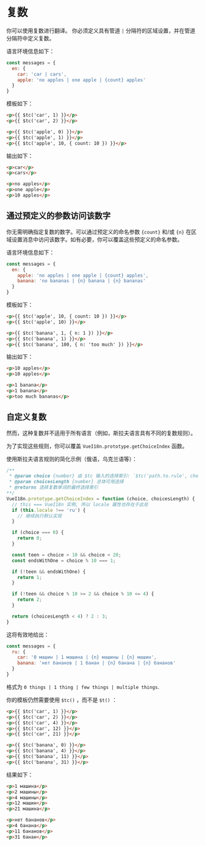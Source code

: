 # 复数

你可以使用复数进行翻译。 你必须定义具有管道 `|` 分隔符的区域设置，并在管道分隔符中定义复数。

语言环境信息如下：

```js
const messages = {
  en: {
    car: 'car | cars',
    apple: 'no apples | one apple | {count} apples'
  }
}
```

模板如下：

```html
<p>{{ $tc('car', 1) }}</p>
<p>{{ $tc('car', 2) }}</p>

<p>{{ $tc('apple', 0) }}</p>
<p>{{ $tc('apple', 1) }}</p>
<p>{{ $tc('apple', 10, { count: 10 }) }}</p>
```

输出如下：

```html
<p>car</p>
<p>cars</p>

<p>no apples</p>
<p>one apple</p>
<p>10 apples</p>
```

## 通过预定义的参数访问该数字

你无需明确指定复数的数字。可以通过预定义的命名参数 `{count}` 和/或 `{n}` 在区域设置消息中访问该数字。如有必要，你可以覆盖这些预定义的命名参数。

语言环境信息如下：

```js
const messages = {
  en: {
    apple: 'no apples | one apple | {count} apples',
    banana: 'no bananas | {n} banana | {n} bananas'
  }
}
```

模板如下：

```html
<p>{{ $tc('apple', 10, { count: 10 }) }}</p>
<p>{{ $tc('apple', 10) }}</p>

<p>{{ $tc('banana', 1, { n: 1 }) }}</p>
<p>{{ $tc('banana', 1) }}</p>
<p>{{ $tc('banana', 100, { n: 'too much' }) }}</p>
```

输出如下：

```html
<p>10 apples</p>
<p>10 apples</p>

<p>1 banana</p>
<p>1 banana</p>
<p>too much bananas</p>
```


## 自定义复数

然而，这种复数并不适用于所有语言（例如，斯拉夫语言具有不同的复数规则）。

为了实现这些规则，你可以覆盖 `VueI18n.prototype.getChoiceIndex` 函数。

使用斯拉夫语言规则的简化示例（俄语，乌克兰语等）：
```js
/**
 * @param choice {number} 由 $tc 输入的选择索引: `$tc('path.to.rule', choiceIndex)`
 * @param choicesLength {number} 总体可用选择
 * @returns 选择复数单词的最终选择索引
**/
VueI18n.prototype.getChoiceIndex = function (choice, choicesLength) {
  // this === VueI18n 实例, 所以 locale 属性也存在于此处
  if (this.locale !== 'ru') {
    // 继续执行默认实现
  }

  if (choice === 0) {
    return 0;
  }

  const teen = choice > 10 && choice < 20;
  const endsWithOne = choice % 10 === 1;

  if (!teen && endsWithOne) {
    return 1;
  }

  if (!teen && choice % 10 >= 2 && choice % 10 <= 4) {
    return 2;
  }

  return (choicesLength < 4) ? 2 : 3;
}
```

这将有效地给出：


```javascript
const messages = {
  ru: {
    car: '0 машин | 1 машина | {n} машины | {n} машин',
    banana: 'нет бананов | 1 банан | {n} банана | {n} бананов'
  }
}
```
格式为 `0 things | 1 thing | few things | multiple things`.

你的模板仍然需要使用 `$tc()` ，而不是 `$t()` ：

```html
<p>{{ $tc('car', 1) }}</p>
<p>{{ $tc('car', 2) }}</p>
<p>{{ $tc('car', 4) }}</p>
<p>{{ $tc('car', 12) }}</p>
<p>{{ $tc('car', 21) }}</p>

<p>{{ $tc('banana', 0) }}</p>
<p>{{ $tc('banana', 4) }}</p>
<p>{{ $tc('banana', 11) }}</p>
<p>{{ $tc('banana', 31) }}</p>
```

结果如下：

```html
<p>1 машина</p>
<p>2 машины</p>
<p>4 машины</p>
<p>12 машин</p>
<p>21 машина</p>

<p>нет бананов</p>
<p>4 банана</p>
<p>11 бананов</p>
<p>31 банан</p>
```
